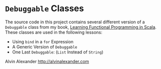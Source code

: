 `Debuggable` Classes
====================

The source code in this project contains several different version of a
`Debuggable` class from my book, [Learning Functional Programming in
Scala](http://alvinalexander.com/scala/fp-book/learning-functional-programming-in-scala).
These classes are used in the following lessons:

- Using `bind` in a `for` Expression
- A Generic Version of `Debuggable`
- One Last `Debuggable`: (`List` Instead of `String`)


Alvin Alexander
http://alvinalexander.com